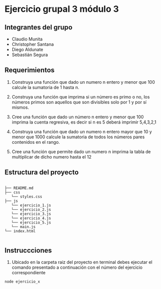 # Ejercicio grupal 3 módulo 3

## Integrantes del grupo

- Claudio Munita
- Christopher Santana
- Diego Aldunate
- Sebastián Segura

## Requerimientos

1. Construya una función que dado un numero n entero y menor que 100 calcule la sumatoria de 1
   hasta n.

2. Construya una función que imprima si un número es primo o no, los números primos son
   aquellos que son divisibles solo por 1 y por sí mismos.

3. Cree una función que dado un número n entero y menor que 100 imprima la cuenta regresiva,
   es decir si n es 5 deberá imprimir 5,4,3,2,1

4. Construya una función que dado un numero n entero mayor que 10 y menor que 1000 calcule
   la sumatoria de todos los números pares contenidos en el rango.
   
5. Cree una función que permite dado un numero n imprima la tabla de multiplicar de dicho
   numero hasta el 12

## Estructura del proyecto

```

├── README.md
├── css
   └── styles.css
├── js
   └── ejercicio_1.js
   └── ejercicio_2.js
   └── ejercicio_3.js
   └── ejercicio_4.js
   └── ejercicio_5.js
   └── main.js
└── index.html


```

## Instruccciones

1. Ubicado en la carpeta raiz del proyecto en terminal debes ejecutar el comando presentado a continuación con el número del ejercicio correspondiente

```bash
node ejercicio_x
```
